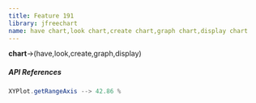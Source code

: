```yaml
---
title: Feature 191
library: jfreechart
name: have chart,look chart,create chart,graph chart,display chart
---
```


**chart**->(have,look,create,graph,display)

##### API References

```java
XYPlot.getRangeAxis --> 42.86 %
```
